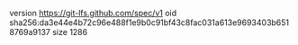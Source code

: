 version https://git-lfs.github.com/spec/v1
oid sha256:da3e44e4b72c96e488f1e9b0c91bf43c8fac031a613e9693403b6518769a9137
size 1286

